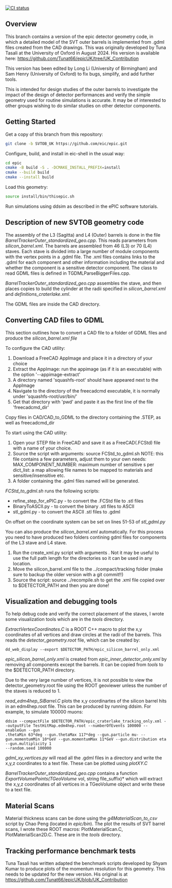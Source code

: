 [![CI status](https://github.com/eic/epic/actions/workflows/linux-eic-shell.yml/badge.svg)](https://github.com/eic/epic/actions/workflows/linux-eic-shell.yml)

Overview
--------

This branch contains a version of the epic detector geometry code, in which a detailed model of the SVT outer barrels is implemented from .gdml files created from the CAD drawings. This was originally developed by Tuna Tasali at the University of Oxford in August 2024. His version is available here: https://github.com/Tunat66/epicUK/tree/UK_Contribution

This version has been edited by Long Li (University of Birmingham) and Sam Henry (University of Oxford) to fix bugs, simplify, and add further tools.

This is intended for design studies of the outer barrels to investigate the impact of the design of detector performances and verify the simple geometry used for routine simulations is accurate. It may be of interested to other groups wishing to do similar studies on other detector components.



Getting Started
---------------

Get a copy of this branch from this repository:
```bash
git clone -b SVTOB_UK https://github.com/eic/epic.git
```

Configure, build, and install in eic-shell in the usual way:
```bash
cd epic
cmake -B build -S . -DCMAKE_INSTALL_PREFIX=install
cmake --build build
cmake --install build
```
Load this geometry:
```bash
source install/bin/thisepic.sh
```

Run simulations using ddsim as described in the ePIC software tutorials.


Description of new SVTOB geometry code
--------------------------------------------

The assembly of the L3 (Sagitta) and L4 (Outer) barrels is done in the file *BarrelTrackerOuter_standardized_geo.cpp*. This reads parameters from *silicon_barrel.xml*. The barrels are assembled from 46 (L3) or 70 (L4) staves. Each stave is divided into a large number of module components with the vertex points in a .gdml file. The .xml files contains links to the .gdml for each component and other information including the material and whether the component is a sensitive detector component. The class to read GDML files is defined in TGDMLParseBiggerFiles.cpp.

*BarrelTrackerOuter_standardized_geo.cpp* assembles the stave, and then places copies to build the cylinder at the radii specified in *silicon_barrel.xml* and *definitions_craterlake.xml*.

The GDML files are inside the CAD directory.

Converting CAD files to GDML
------------------------------

This section outlines how to convert a CAD file to a folder of GDML files and produce the *silicon_barrel.xml file*

To configure the CAD utility:
<ol>
<li>Download a FreeCAD AppImage and place it in a directory of your choice</li>
<li>Extract the AppImage: run the appimage (as if it is an executable) with the option '--appimage-extract'</li>
<li>A directory named 'squashfs-root' should have appeared next to the AppImage</li>
<li>Navigate to the directory of the freecadcmd executable, it is normally under 'squashfs-root/usr/bin/'</li>
<li>Get that directory with 'pwd' and paste it as the first line of the file 'freecadcmd_dir'</li>
</ol>
Copy files in CAD/CAD_to_GDML to the directory containing the .STEP, as well as freecadcmd_dir

To start using the CAD utility:
<ol>
<li>Open your STEP file in FreeCAD and save it as a FreeCAD(.FCStd) file with a name of your choice.</li>
<li>Source the script with arguments: source FCStd_to_gdml.sh <FreeCAD_file_name>
    NOTE: this file contains a few parameters, adjust them to your own needs: 
        MAX_COMPONENT_NUMBER: maximum number of sensitive <module_component/>s per <module/>
        dict_list: a map allowing file names to be mapped to materials and sensitive/insensitive etc. </li>
<li>A folder containing the .gdml files named <FreeCAD_file_name> will be generated.</li>
</ol>

*FCStd_to_gdml.sh* runs the following scripts:
<ul>
<li>refine_step_for_ePIC.py - to convert the .FCStd file to .stl files</li>
<li>BinaryToASCII.py - to convert the binary .stl files to ASCII</li>
<li>stl_gdml.py - to convert the ASCII .stl files to .gdml</li>
</ul>

On offset on the coordinate system can be set on lines 51-53 of *stl_gdml.py*

You can also produce the *silicon_barrel.xml* automatically. For this process you need to have produced two folders contining gdml files 
for components of the L3 stave and L4 stave. 
<ol>
<li>Run the create_xml.py script with arguments <L3_stave_gdml_folder_name> <L4_stave_gdml_folder_name>. Not it may be useful to use the full path length for the directories so it can be used in any location.</li>
<li>Move the silicon_barrel.xml file to the ../compact/tracking folder (make sure to backup the older version with a git commit!!)</li>
<li>Source the script: source ../recompile.sh to get the .xml file copied over to $DETECTOR_PATH and then you are done!</li>
</ol>



Visualization and debugging tools
-----------------------------------

To help debug code and verify the correct placement of the staves, I wrote some visualization tools which are in the *tools* directory.

*ExtractVertexCoordinates.C* is a ROOT C++ macro to plot the x,y coordinates of all vertices and draw circles at the radii of the barrels. This reads the *detector_geometry.root* file, which can be created by:
```
dd_web_display --export $DETECTOR_PATH/epic_silicon_barrel_only.xml
```
*epic_silicon_barrel_only.xml* is created from *epic_inner_detector_only.xml* by removing all components except the barrels. It can be copied from *tools* to the $DETECTOR_PATH directory.

Due to the very large number of vertices, it is not possible to view the detector_geometry.root file using the ROOT geoviewer unless the number of the staves is reduced to 1.

*read_edm4hep_SiBarrel.C* plots the x,y coordinartes of the silicon barrel hits in an edm4hep.root file. This can be produced by running ddsim. For example, to simulate 100000 muons:
```
ddsim --compactFile $DETECTOR_PATH/epic_craterlake_tracking_only.xml --outputFile TestHitMap.edm4hep.root --numberOfEvents 100000 --enableGun --gun
.thetaMin 63*deg --gun.thetaMax 117*deg --gun.particle mu- --gun.momentumMin 10*GeV --gun.momentumMax 11*GeV --gun.distribution eta --gun.multiplicity 1 
--random.seed 100000
```

*gdml_xy_vertices.py* will read all the .gdml files in a directory and write the x,y,z coordinates to a text file. These can be plotted using *plotXY.C*

*BarrelTrackerOuter_standardized_geo.cpp* contains a function *ExportVolumePoints(TGeoVolume* vol, string file_suffix)* which will extract the x,y,z coordinates of all vertices in a TGeoVolume object and write these to a text file.


Material Scans
---------------

Material thickness scans can be done using the *g4MaterialScan_to_csv* script by Chao Peng (located in *epic/bin*). The plot the results of SVT barrel scans, I wrote these ROOT macros: PlotMaterialScan.C, PlotMaterialScan2D.C. These are in the *tools* directory.


Tracking performance benchmark tests
-----------------------------------------

Tuna Tasali has written adapted the benchmark scripts developed by Shyam Kumar to produce plots of the momentum resolution for this geometry. This needs to be updated for the new version. His original is at https://github.com/Tunat66/epicUK/blob/UK_Contribution

